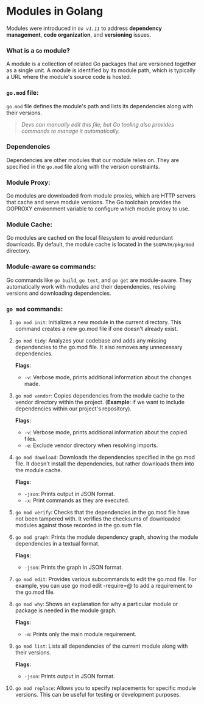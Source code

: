 # Modules in Golang

Modules were introduced in *`Go v1.11`* to address **dependency management**, **code organization**, and **versioning** issues.

### What is a `Go` module?
A module is a collection of related Go packages that are versioned together as a single unit. A module is identified by its module path, which is typically a URL where the module's source code is hosted.

### `go.mod` file:
`go.mod` file defines the module's path and lists its dependencies along with their versions. 
> *Devs can manually edit this file, but Go tooling also provides commands to manage it automatically.*

### Dependencies
Dependencies are other modules that our module relies on. They are specified in the `go.mod` file along with the version constraints.

### Module Proxy:
Go modules are downloaded from module proxies, which are HTTP servers that cache and serve module versions. The Go toolchain provides the GOPROXY environment variable to configure which module proxy to use.

### Module Cache:
Go modules are cached on the local filesystem to avoid redundant downloads. By default, the module cache is located in the `$GOPATH/pkg/mod` directory.

### Module-aware `Go` commands:
Go commands like `go build`, `go test`, and `go get` are module-aware. They automatically work with modules and their dependencies, resolving versions and downloading dependencies.

### `go mod` commands:

1. `go mod init`: Initializes a new module in the current directory. This command creates a new go.mod file if one doesn't already exist.

2. `go mod tidy`: Analyzes your codebase and adds any missing dependencies to the go.mod file. It also removes any unnecessary dependencies.

    **Flags**:
    - `-v`: Verbose mode, prints additional information about the changes made.

3. `go mod vendor`: Copies dependencies from the module cache to the vendor directory within the project. (**Example**: if we want to include dependencies within our project's repository).

    **Flags**:
    - `-v`: Verbose mode, prints additional information about the copied files.
    - `-e`: Exclude vendor directory when resolving imports.

4. `go mod download`: Downloads the dependencies specified in the go.mod file. It doesn't install the dependencies, but rather downloads them into the module cache.

    **Flags**:
    - `-json`: Prints output in JSON format.
    - `-x`: Print commands as they are executed.

5. `go mod verify`: Checks that the dependencies in the go.mod file have not been tampered with. It verifies the checksums of downloaded modules against those recorded in the go.sum file.

6. `go mod graph`: Prints the module dependency graph, showing the module dependencies in a textual format.

    **Flags**:
    - `-json`: Prints the graph in JSON format.

7. `go mod edit`: Provides various subcommands to edit the go.mod file. For example, you can use go mod edit -require=<module>@<version> to add a requirement to the go.mod file.

8. `go mod why`: Shows an explanation for why a particular module or package is needed in the module graph.

    **Flags**:
    - `-m`: Prints only the main module requirement.


9. `go mod list`: Lists all dependencies of the current module along with their versions.

    **Flags**:
    - `-json`: Prints output in JSON format.

10. `go mod replace`: Allows you to specify replacements for specific module versions. This can be useful for testing or development purposes.